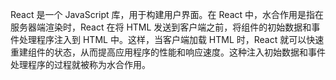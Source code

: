 React 是一个 JavaScript 库，用于构建用户界面。在 React 中，水合作用是指在服务器端渲染时，React 在将 HTML 发送到客户端之前，将组件的初始数据和事件处理程序注入到 HTML 中。这样，当客户端加载 HTML 时，React 就可以快速重建组件的状态，从而提高应用程序的性能和响应速度。这种注入初始数据和事件处理程序的过程就被称为水合作用。